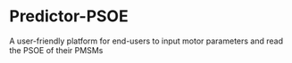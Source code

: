 # Predictor-PSOE
A user-friendly platform for end-users to input motor parameters and read the PSOE of their PMSMs
